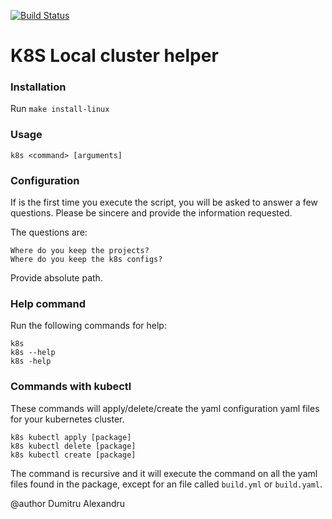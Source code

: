 [![Build Status](https://travis-ci.org/pathristikon/k8s-applier.svg?branch=master)](https://travis-ci.org/pathristikon/k8s-applier)

# K8S Local cluster helper

### Installation

Run `make install-linux`

### Usage

`k8s <command> [arguments]`

### Configuration

If is the first time you execute the script, you will be asked to answer a few questions.
Please be sincere and provide the information requested.

The questions are:
    
    Where do you keep the projects?
    Where do you keep the k8s configs?

Provide absolute path.

### Help command

Run the following commands for help:

    k8s
    k8s --help
    k8s -help

### Commands with kubectl

These commands will apply/delete/create the yaml configuration yaml files for your
kubernetes cluster.

    k8s kubectl apply [package]
    k8s kubectl delete [package]
    k8s kubectl create [package]

The command is recursive and it will execute the command on all the yaml files found in
the package, except for an file called `build.yml` or `build.yaml`.

@author Dumitru Alexandru